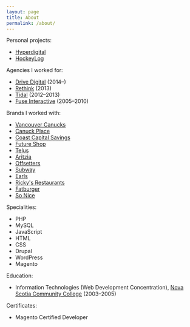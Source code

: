 ```yaml
---
layout: page
title: About
permalink: /about/
---
```


Personal projects:
* [Hyperdigital](http://hyperdigital.ca)
* [HockeyLog](http://hockeylog.com)

Agencies I worked for:

* [Drive Digital](http://drivedigital.ca) (2014–)
* [Rethink](http://rethinkcanada.com) (2013)
* [Tidal](http://tidal.ca) (2012–2013)
* [Fuse Interactive](http://fuseinteractive.ca) (2005–2010)

Brands I worked with:

* [Vancouver Canucks](http://canucks.com)
* [Canuck Place](http://canuckplace.org)
* [Coast Capital Savings](https://www.coastcapitalsavings.com)
* [Future Shop](http://futureshop.ca)
* [Telus](http://telus.com)
* [Aritzia](http://aritzia.com)
* [Offsetters](http://offsetters.ca)
* [Subway](http://subway.com)
* [Earls](http://earls.ca)
* [Ricky's Restaurants](https://gotorickys.com/)
* [Fatburger](http://fatburger.com)
* [So Nice](http://sonice.ca)

Specialities: 

* PHP
* MySQL
* JavaScript
* HTML
* CSS
* Drupal
* WordPress
* Magento

Education: 

* Information Technologies (Web Development Concentration), [Nova Scotia Community College](http://nscc.ca) (2003–2005)

Certificates:

* Magento Certified Developer
